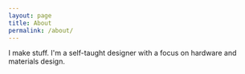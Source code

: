 ```yaml
---
layout: page
title: About
permalink: /about/
---
```


I make stuff. I'm a self-taught designer with a focus on hardware and materials design. 
